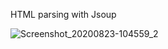 HTML parsing with Jsoup

![Screenshot_20200823-104559_2](https://user-images.githubusercontent.com/57360358/90973858-a05e1c80-e52e-11ea-8db1-1260034920b5.png)

